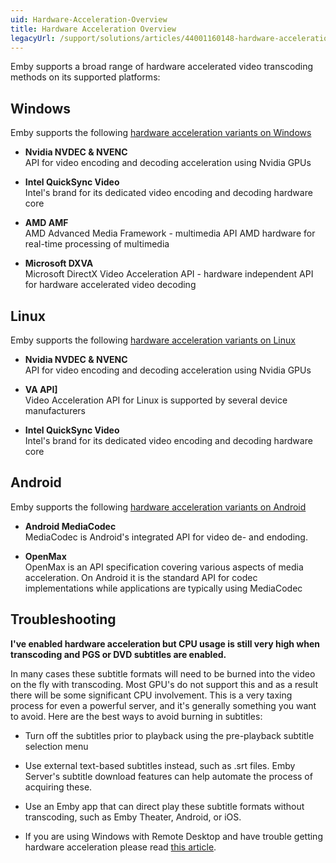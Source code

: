 ```yaml
---
uid: Hardware-Acceleration-Overview
title: Hardware Acceleration Overview
legacyUrl: /support/solutions/articles/44001160148-hardware-acceleration-overview
---
```


Emby supports a broad range of hardware accelerated video transcoding methods on its supported platforms:

## Windows

Emby supports the following [hardware acceleration variants on Windows](Hardware-Acceleration-on-Windows)

- **Nvidia NVDEC & NVENC**  
API for video encoding and decoding acceleration using Nvidia GPUs

- **Intel QuickSync Video**  
 Intel's brand for its dedicated video encoding and decoding hardware 
 core

- **AMD AMF**  
 AMD Advanced Media Framework - multimedia API  AMD hardware for 
 real-time processing of multimedia

- **Microsoft DXVA**  
 Microsoft DirectX Video Acceleration API - hardware independent API 
 for hardware accelerated video decoding

## Linux

Emby supports the following [hardware acceleration variants on Linux](Hardware-Acceleration-on-Linux)

- **Nvidia NVDEC & NVENC**  
API for video encoding and decoding acceleration using Nvidia GPUs

- **VA API]**  
Video Acceleration API for Linux is supported by several device manufacturers

- **Intel QuickSync Video**  
 Intel's brand for its dedicated video encoding and decoding hardware 
 core

## Android

Emby supports the following [hardware acceleration variants on Android](Hardware-Acceleration-on-Android)

- **Android MediaCodec**  
MediaCodec is Android's integrated API for video de- and endoding. 

- **OpenMax**  
OpenMax is an API specification covering various aspects of media acceleration. On Android it is the standard API for codec implementations while applications are typically using MediaCodec

## Troubleshooting

**I've enabled hardware acceleration but CPU usage is still very high when transcoding and PGS or DVD subtitles are enabled.**

In many cases these subtitle formats will need to be burned into the video on the fly with transcoding. Most GPU's do not support this and as a result there will be some significant CPU involvement. This is a very taxing process for even a powerful server, and it's generally something you want to avoid. Here are the best ways to avoid burning in subtitles:
- Turn off the subtitles prior to playback using the pre-playback subtitle selection menu
- Use external text-based subtitles instead, such as .srt files. Emby Server's subtitle download features can help automate the process of acquiring these.
- Use an Emby app that can direct play these subtitle formats without transcoding, such as Emby Theater, Android, or iOS.

- If you are using Windows with Remote Desktop and have trouble getting hardware acceleration please read [this article](https://support.emby.media/support/solutions/articles/44001894172-hardware-acceleration-fails-with-remote-desktop-rdp-on-windows).